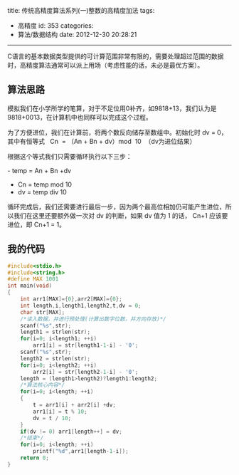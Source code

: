 title: 传统高精度算法系列(一)整数的高精度加法
tags:
  - 高精度
id: 353
categories:
  - 算法/数据结构
date: 2012-12-30 20:28:21
---

C语言的基本数据类型提供的可计算范围非常有限的，需要处理超过范围的数据时，高精度算法通常可以派上用场（考虑性能的话，未必是最优方案）。

## 算法思路

模拟我们在小学所学的笔算，对于不足位用0补齐，如9818+13，我们认为是9818+0013，在计算机中也同样可以完成这个过程。

<!--more-->

为了方便进位，我们在计算前，将两个数反向储存至数组中。初始化时 dv = 0，其中有恒等式   Cn  = （An + Bn + dv）mod  10  （dv为进位结果）

根据这个等式我们只需要循环执行以下三步：

- temp = An + Bn +dv
- Cn = temp mod 10
- dv = temp div 10

循环完成后，我们还需要进行最后一步，因为两个最高位相加仍可能产生进位，所以我们在这里还要额外做一次对 dv 的判断，如果 dv 值为 1 的话， Cn+1 应该要进位，即 Cn+1 = 1。

## 我的代码

```cpp
#include<stdio.h>
#include<string.h>
#define MAX 1001
int main(void)
{
    int arr1[MAX]={0},arr2[MAX]={0};
    int length,i,length1,length2,t,dv = 0;
    char str[MAX];
    /*读入数据，并进行预处理(计算出数字位数，并方向存放)*/
    scanf("%s",str);
    length1 = strlen(str);
    for(i=0; i<length1; ++i)
        arr1[i] = str[length1-1-i] - '0';
    scanf("%s",str);
    length2 = strlen(str);
    for(i=0; i<length2; ++i)
        arr2[i] = str[length2-1-i] - '0';
    length = (length1>length2)?length1:length2;
    /*算法核心内容*/
    for(i=0; i<length; ++i)
    {
        t = arr1[i] + arr2[i] +dv;
        arr1[i] = t % 10;
        dv = t / 10;
    }
    if(dv != 0) arr1[length++] = dv;
    /*结束*/
    for(i=0; i<length; ++i)
        printf("%d",arr1[length-1-i]);
    return 0;
}
```